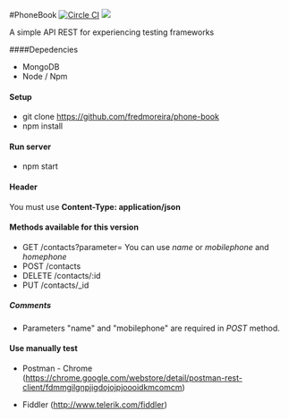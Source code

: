 #PhoneBook [![Circle CI](https://circleci.com/gh/fredmoreira/phone-book.svg?style=shield)](https://circleci.com/gh/fredmoreira/phone-book)
<a href="https://codeclimate.com/github/fredmoreira/phone-book"><img src="https://codeclimate.com/github/fredmoreira/phone-book/badges/gpa.svg" /></a>

A simple API REST for experiencing testing frameworks

####Depedencies

* MongoDB
* Node / Npm

#### Setup
* git clone https://github.com/fredmoreira/phone-book
* npm install

#### Run server

* npm start

#### Header

You must use **Content-Type: application/json**

#### Methods available for this version

* GET	  /contacts?parameter=    You can use *name* or *mobilephone* and *homephone*
* POST 	  /contacts 		 
* DELETE  /contacts/:id
* PUT 	  /contacts/_id

##### Comments
* Parameters "name" and "mobilephone" are required in *POST* method.

#### Use manually test

* Postman - Chrome (https://chrome.google.com/webstore/detail/postman-rest-client/fdmmgilgnpjigdojojpjoooidkmcomcm)

* Fiddler (http://www.telerik.com/fiddler)
